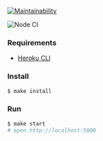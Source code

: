 [![Maintainability](https://api.codeclimate.com/v1/badges/e249f809c371787a23f9/maintainability)](https://codeclimate.com/github/buba1301/frontend-project-lvl4/maintainability)

![Node CI](https://github.com/buba1301/frontend-project-lvl4/workflows/Node%20CI/badge.svg)

### Requirements

* [Heroku CLI](https://still-waters-26133.herokuapp.com/)

### Install

```sh
$ make install
```

### Run

```sh
$ make start
# open http://localhost:5000
```
